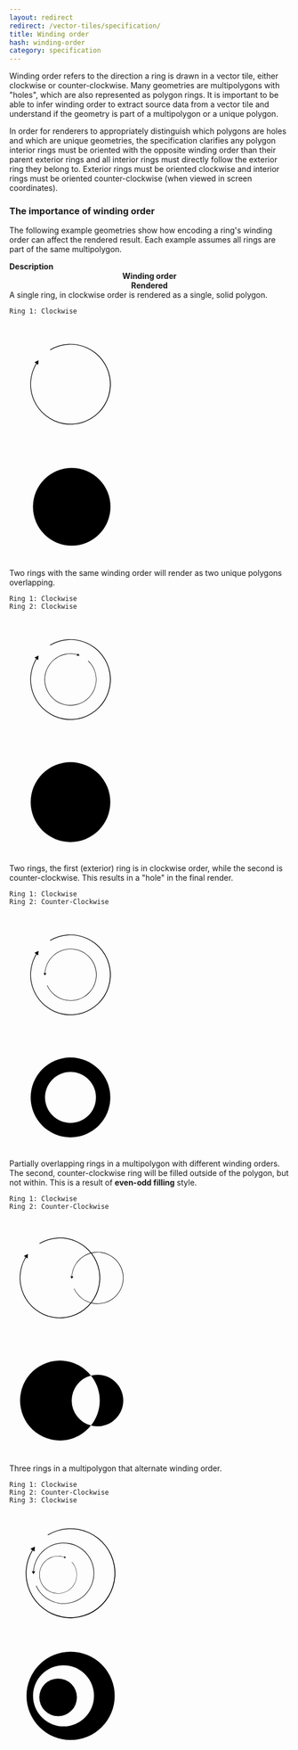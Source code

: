```yaml
---
layout: redirect
redirect: /vector-tiles/specification/
title: Winding order
hash: winding-order
category: specification
---
```


Winding order refers to the direction a ring is drawn in a vector tile, either clockwise or counter-clockwise. Many geometries are multipolygons with "holes", which are also represented as polygon rings. It is important to be able to infer winding order to extract source data from a vector tile and understand if the geometry is part of a multipolygon or a unique polygon.

In order for renderers to appropriately distinguish which polygons are holes and which are unique geometries, the specification clarifies any polygon interior rings must be oriented with the opposite winding order than their parent exterior rings and all interior rings must directly follow the exterior ring they belong to. Exterior rings must be oriented clockwise and interior rings must be oriented counter-clockwise (when viewed in screen coordinates).

<div id="js-example-encoding" class="js-example clearfix">
  <div class="js-example-header">
    <h3>The importance of winding order</h3>
    <p>The following example geometries show how encoding a ring's winding order can affect the rendered result. Each example assumes all rings are part of the same multipolygon.</p>
  </div>

  <div class="js-example-body">
    <div class="wo-block col12 clearfix">
      <div class="col6 pad1"><strong>Description</strong></div>
      <div class="col3 pad1" style="text-align: center;"><strong>Winding order</strong></div>
      <div class="col3 pad1" style="text-align: center;"><strong>Rendered</strong></div>
    </div>
    <div class="wo-block col12 clearfix">
      <div class="col6 pad1">A single ring, in clockwise order is rendered as a single, solid polygon.
      <pre><code>Ring 1: Clockwise</code></pre>
      </div>
      <div class="col3 pad1">
        <svg xmlns="http://www.w3.org/2000/svg" width="220" height="220" viewBox="0 0 220 220">
          <path d="M48.15,72.53L45.3,70.61l7.19-3.5-0.56,8L49.1,73.17A71.09,71.09,0,1,0,73.62,48.83l-0.59-1A72.36,72.36,0,1,1,48.15,72.53Z" class="ring outer cw" />
        </svg>
      </div>
      <div class="col3 pad1">
        <svg xmlns="http://www.w3.org/2000/svg" width="220" height="220" viewBox="0 0 400 400">
          <circle cx="204.02" cy="200" r="126.77" class="ring outer render"/>
        </svg>
      </div>
    </div>
    <div class="wo-block col12 clearfix">
      <div class="col6 pad1">Two rings with the same winding order will render as two unique polygons overlapping.<pre><code>Ring 1: Clockwise
Ring 2: Clockwise</code></pre></div>
      <div class="col3 pad1">
        <svg xmlns="http://www.w3.org/2000/svg" width="220" height="220" viewBox="0 0 220 220">
          <path d="M48.15,72.53L45.3,70.61l7.19-3.5-0.56,8L49.1,73.17A71.09,71.09,0,1,0,73.62,48.83l-0.59-1A72.36,72.36,0,1,1,48.15,72.53Z" class="ring outer cw"/>
          <path d="M122.35,65L123,62.9l3.44,3.85-5.05,1.06,0.69-2.09a45.87,45.87,0,1,0,19.43,10.92l0.51-.54A46.69,46.69,0,1,1,122.35,65Z" class="ring outer cw"/>
        </svg>
      </div>
      <div class="col3 pad1">
        <svg xmlns="http://www.w3.org/2000/svg" width="220" height="220" viewBox="0 0 220 220">
          <circle cx="110" cy="110" r="45.78" class="ring outer render" />
          <circle cx="110" cy="110" r="71.63" class="ring outer render" />
        </svg>
      </div>
    </div>
    <div class="wo-block col12 clearfix">
      <div class="col6 pad1">Two rings, the first (exterior) ring is in clockwise order, while the second is counter-clockwise. This results in a "hole" in the final render.<pre><code>Ring 1: Clockwise
Ring 2: Counter-Clockwise</code></pre></div>
      <div class="col3 pad1">
        <svg xmlns="http://www.w3.org/2000/svg" width="220" height="220" viewBox="0 0 220 220">
          <path d="M48.15,72.53L45.3,70.61l7.19-3.5-0.56,8L49.1,73.17A71.09,71.09,0,1,0,73.62,48.83l-0.59-1A72.36,72.36,0,1,1,48.15,72.53Z" class="ring outer cw" />
          <path d="M63.65,106.85l-2.22,0,2.51,4.51,2.65-4.43-2.2,0a45.87,45.87,0,1,1,4,21.93l-0.67.3A46.69,46.69,0,1,0,63.65,106.85Z" class="ring inner ccw"/>
        </svg>
      </div>
      <div class="col3 pad1">
        <svg xmlns="http://www.w3.org/2000/svg" width="220" height="220" viewBox="0 0 220 220">
          <path d="M110,38.37A71.63,71.63,0,1,0,181.63,110,71.63,71.63,0,0,0,110,38.37Zm0,117.41A45.78,45.78,0,1,1,155.78,110,45.78,45.78,0,0,1,110,155.78Z" class="ring outer render" />
        </svg>
      </div>
    </div>
    <div class="wo-block col12 clearfix">
      <div class="col6 pad1">
        Partially overlapping rings in a multipolygon with different winding orders. The second, counter-clockwise ring will be filled outside of the polygon, but not within. This is a result of <strong>even-odd filling</strong> style.<pre><code>Ring 1: Clockwise
Ring 2: Counter-Clockwise</code></pre>
      </div>
      <div class="col3 pad1">
        <svg xmlns="http://www.w3.org/2000/svg" width="220" height="220" viewBox="0 0 220 220">
          <path d="M29.12,69.5l-2.85-1.92,7.19-3.5-0.56,8-2.83-1.91A71.09,71.09,0,1,0,54.58,45.8l-0.59-1A72.36,72.36,0,1,1,29.12,69.5Z" class="ring outer cw" />
          <path d="M112.06,104l-2.22,0,2.51,4.51L115,104l-2.2,0a45.87,45.87,0,1,1,4,21.93l-0.67.3A46.69,46.69,0,1,0,112.06,104Z" class="ring inner ccw" />
        </svg>
      </div>
      <div class="col3 pad1">
        <svg xmlns="http://www.w3.org/2000/svg" width="220" height="220" viewBox="0 0 220 220">
          <path d="M112.17,107A46.39,46.39,0,0,1,146.8,62.13a71.64,71.64,0,1,0,0,89.73A46.39,46.39,0,0,1,112.17,107Z" class="ring outer render" />
          <path d="M158.54,60.63a46.44,46.44,0,0,0-11.74,1.5,71.58,71.58,0,0,1,0,89.73A46.37,46.37,0,1,0,158.54,60.63Z" class="ring outer render" />
        </svg>
      </div>
    </div>
    <div class="wo-block col12 clearfix">
      <div class="col6 pad1">
        Three rings in a multipolygon that alternate winding order.<pre><code>Ring 1: Clockwise
Ring 2: Counter-Clockwise
Ring 3: Clockwise</code></pre>
      </div>
      <div class="col3 pad1">
        <svg xmlns="http://www.w3.org/2000/svg" width="220" height="220" viewBox="0 0 220 220">
          <path d="M41.08,68.25L37.91,66.1l8-3.91L45.3,71.09,42.14,69A79.21,79.21,0,1,0,69.46,41.83l-0.65-1.1A80.63,80.63,0,1,1,41.08,68.25Z" class="ring outer cw" />
          <path d="M43,106.48l-2.61,0,3,5.3,3.11-5.21-2.59,0a53.9,53.9,0,1,1,4.68,25.77l-0.79.36A54.86,54.86,0,1,0,43,106.48Z" class="ring inner ccw" />
          <path d="M98.93,80.81l0.61-1.49,2.3,3-3.71.51,0.6-1.48a33.24,33.24,0,1,0,13.5,8.87l0.39-.36A33.83,33.83,0,1,1,98.93,80.81Z" class="ring outer cw" />
        </svg>
      </div>
      <div class="col3 pad1">
        <svg xmlns="http://www.w3.org/2000/svg" width="220" height="220" viewBox="0 0 220 220">
          <path d="M110.19,30.67A79.33,79.33,0,1,0,189.53,110,79.33,79.33,0,0,0,110.19,30.67ZM97.43,164.81A54.81,54.81,0,1,1,152.24,110,54.81,54.81,0,0,1,97.43,164.81Z" class="ring outer render" />
          <circle cx="87.73" cy="112.71" r="33.81" class="ring outer render" />
        </svg>
      </div>
    </div>
  </div>
</div>

